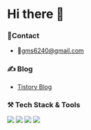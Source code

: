# Hi there 👋

### 📮Contact
- gms6240@gmail.com

### ✍️ Blog
- [Tistory Blog](https://bpeeper.tistory.com/)

### ⚒️  Tech Stack & Tools
<img src="https://img.shields.io/badge/iOS-000000?style=for-the-badge&logo=iOS&logoColor=white">  <img src="https://img.shields.io/badge/Swift-F05138?style=for-the-badge&logo=Swift&logoColor=white">  <img src="https://img.shields.io/badge/Xcode-147EFB?style=for-the-badge&logo=Xcode&logoColor=white">  <img src="https://img.shields.io/badge/Git-F05032?style=for-the-badge&logo=Git&logoColor=white"> 
<br>

<!--
### 💼 Experience
- [VOGOPLAY](https://apps.apple.com/kr/app/%EC%B4%88%ED%8A%B9%EA%B0%80-%EB%9D%BC%EC%9D%B4%EB%B8%8C-%EC%87%BC%ED%95%91-vogo/id1516761853), iOS Developer (Jul 2023 ~ )

### 🏃 Activity
- SeSAC iOS App Developer Bootcamp, Code Reviewer (Nov 2023 ~ )
- Yagom Academy iOS Code Starter Camp, Code Reviewer (Sep 2023 ~ Oct 2023 )

### 🎓 Education
- Yagom Academy iOS Career Starter Bootcamp (Apr 2022 ~ Oct 2022)
- Yagom Academy iOS Code Starter Bootcamp (Feb 2022 ~ Mar 2022)
- Russian & Industrial Engineering, HUFS(Hankuk University of Foreign Studies)

### ✍️ Blog
- [Medium Blog](https://minsson.medium.com)

### ⚒️  Tech Stack & Tools
<img src="https://img.shields.io/badge/iOS-000000?style=for-the-badge&logo=iOS&logoColor=white">  <img src="https://img.shields.io/badge/Swift-F05138?style=for-the-badge&logo=Swift&logoColor=white">  <img src="https://img.shields.io/badge/Xcode-147EFB?style=for-the-badge&logo=Xcode&logoColor=white">  <img src="https://img.shields.io/badge/Git-F05032?style=for-the-badge&logo=Git&logoColor=white">  <img src="https://img.shields.io/badge/Notion-FFFFFF?style=for-the-badge&logo=Notion&logoColor=black"> 
<br>

**051198Hz/051198HZ** is a ✨ _special_ ✨ repository because its `README.md` (this file) appears on your GitHub profile.

Here are some ideas to get you started:

- 🔭 I’m currently working on ...
- 🌱 I’m currently learning ...
- 👯 I’m looking to collaborate on ...
- 🤔 I’m looking for help with ...
- 💬 Ask me about ...
- 📫 How to reach me: ...
- 😄 Pronouns: ...
- ⚡ Fun fact: ...
-->
